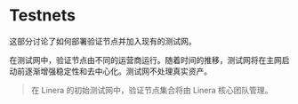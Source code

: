 # Testnets

这部分讨论了如何部署验证节点并加入现有的测试网。

在测试网中，验证节点由不同的运营商运行。随着时间的推移，测试网将在主网启动前逐渐增强稳定性和去中心化。测试网不处理真实资产。

> 在 Linera 的初始测试网中，验证节点集合将由 Linera 核心团队管理。
